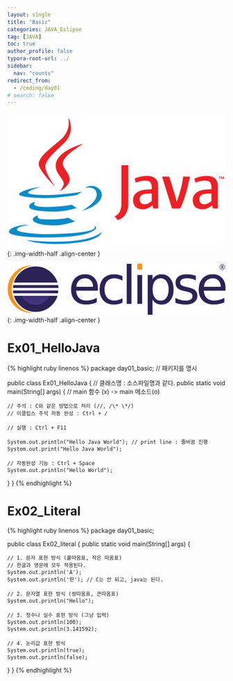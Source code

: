 ```yaml
---
layout: single
title: "Basic"
categories: JAVA_Eclipse
tag: [JAVA]
toc: true
author_profile: false
typora-root-url: ../
sidebar:
  nav: "counts"
redirect_from:
  - /coding/day01
# search: false
---
```


![Java-Logo](/images/2023-06-07-day01_basic/Java-Logo.png){: .img-width-half .align-center }

![Eclipse-Logo](/images/2023-06-07-day01_basic/Eclipse-Logo-6209425.png){: .img-width-half .align-center }

# Ex01_HelloJava

{% highlight ruby linenos %}
package day01_basic; // 패키지를 명시

public class Ex01_HelloJava { // 클래스명 : 소스파일명과 같다.
public static void main(String[] args) { // main 함수 (x) -> main 메소드(o)

    // 주석 : C와 같은 방법으로 처리 (//, /\* \*/)
    // 이클립스 주석 자동 완성 : Ctrl + /

    // 실행 : Ctrl + F11

    System.out.println("Hello Java World"); // print line : 줄바꿈 진행
    System.out.print("Hello Java World");

    // 자동완성 기능 : Ctrl + Space
    System.out.println("Hello World");

}
}
{% endhighlight %}

# Ex02_Literal

{% highlight ruby linenos %}
package day01_basic;

public class Ex02_literal {
public static void main(String[] args) {

    // 1. 문자 표현 방식 (홑따옴표, 작은 따옴표)
    // 한글과 영문에 모두 적용된다.
    System.out.println('A');
    System.out.println('한'); // C는 안 되고, java는 된다.

    // 2. 문자열 표현 방식 (쌍따옴표, 큰따옴표)
    System.out.println("Hello");

    // 3. 정수나 실수 표현 방식 (그냥 입력)
    System.out.println(100);
    System.out.println(3.141592);

    // 4. 논리값 표현 방식
    System.out.println(true);
    System.out.println(false);

}
}
{% endhighlight %}
